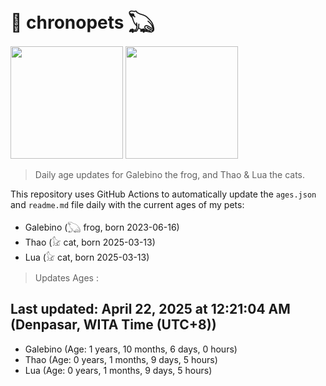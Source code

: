 # 🐾 chronopets 𓆏
<img src="https://github.com/user-attachments/assets/802b3632-7c4b-4232-a3a0-8b1d8fa6f04d" widht=180 height=180 >
<img src="https://github.com/user-attachments/assets/16687005-7ebb-4607-be57-0c8e528fed06" widht=180 height=180 >

> Daily age updates for Galebino the frog, and Thao & Lua the cats.

This repository uses GitHub Actions to automatically update the `ages.json` and `readme.md` file daily with the current ages of my pets: <br>
- Galebino (𓆏 frog, born 2023-06-16)
- Thao (𓃠 cat, born 2025-03-13)
- Lua (𓃠 cat, born 2025-03-13)

> Updates Ages :

## Last updated: April 22, 2025 at 12:21:04 AM (Denpasar, WITA Time (UTC+8))

- Galebino (Age: 1 years, 10 months, 6 days, 0 hours)
- Thao (Age: 0 years, 1 months, 9 days, 5 hours)
- Lua (Age: 0 years, 1 months, 9 days, 5 hours)

